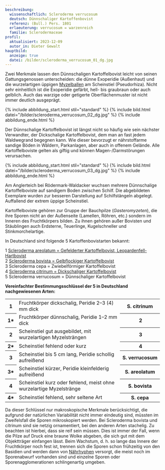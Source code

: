 ```yaml
---
beschreibung:
  wissenschaftlich: Scleroderma verrucosum
  deutsch: Dünnschaliger Kartoffenbovist
  referenz: (Bull.) Pers. 1801
  erlaeuterung: verrucosum = warzenreich
  familie: Sclerodermaceae
profil:
  aktualisiert: 2023-12-09
  autor_in: Dieter Gewalt
hauptbild:
  anzeige: true
  datei: /bilder/scleroderma_verrucosum_01_dg.jpg
---
```

Zwei Merkmale lassen den Dünnschaligen Kartoffelbovist leicht von seinen Gattungsgenossen unterscheiden: die dünne Exoperidie (Außenhaut) und die wurzelartigen üppigen [Myzelballen](Myzel "Glossar") am Scheinstiel (Pseudorhiza). Nicht sehr einheitlich ist die Exoperidie gefärbt, hell- bis graubraun oder auch gelblich. Auch das warzige oder getigerte Oberflächenmuster ist nicht immer deutlich ausgeprägt.

{% include abbildung_start.html stil="standard" %}
{% include bild.html datei="/bilder/scleroderma_verrucosum_02_dg.jpg" %}
{% include abbildung_ende.html %}

Der Dünnschalige Kartoffelbovist ist längst nicht so häufig wie sein nächster Verwandter, der Dickschalige Kartoffelbovist, dem man an fast jedem Waldwegrand begegnen kann.  Wie dieser bevorzugt er nährstoffarme sandige Böden in Wäldern, Parkanlagen, aber auch in offenem Gelände. Alle Kartoffelboviste gelten als giftig und können Magen-/Darmstörungen verursachen.

{% include abbildung_start.html stil="standard" %}
{% include bild.html datei="/bilder/scleroderma_verrucosum_03_dg.jpg" %}
{% include abbildung_ende.html %}

Am Anglerteich bei Rödermark-Waldacker wuchsen mehrere Dünnschalige Kartoffelboviste auf sandigem Boden zwischen Schilf. Die abgebildeten Exemplare wurden zur besseren Darstellung auf Schilfstängeln abgelegt. Auffallend der extrem üppige Scheinstiel.

Kartoffelboviste gehören zur Gruppe der Bauchpilze (*Gasteromyzeten*), die ihre Sporen nicht an der Außenseite (Lamellen, Röhren, etc.) sondern im Inneren des Fruchtkörpers bilden. Zu ihnen gehören außer Bovisten und Stäublingen auch Erdsterne, Teuerlinge, Kugelschneller und Stinkmorchelartige.

In Deutschland sind folgende 5 Kartoffenbovistarten bekannt:

1  [Scleroderma areolatum = Gefelderter Kartoffelbovist, Leopardenfell-Hartbovist](/pilze/scleroderma-areolatum-gefelderter-kartoffelbovist-leopardenfell-hartbovist)  
2  [Scleroderma bovista = Gelbflockiger Kartoffelbovist](/pilze/scleroderma-bovista-netzsporiger-kartoffelbovist)  
3  Scleroderma cepa = Zwiebelförmiger Kartoffelbovist  
4  [Scleroderma citrinum = Dickschaliger Kartoffelbovist](/pilze/scleroderma-citrinum-dickschaliger-kartoffelbovist)  
5  Scleroderma verrucosum = Dünnschaliger Kartoffelbovist

**Vereinfachter Bestimmungsschlüssel der 5 in Deutschland nachgewiesenen Arten:**

<div class="table-responsive">
<table class="table">
<tr>
  <th>1</th>
  <td>Fruchtkörper dickschalig, Peridie 2–3 (4) mm dick</td>
  <th>S. citrinum</th>
</tr>
<tr>
  <th>1*</th>
  <td>Fruchtkörper dünnschalig, Peridie 1–2 mm dick</td>
  <th><i class="fas fa-arrow-right"></i> 2</th>
</tr>
<tr>
  <th>2</th>
  <td>Scheinstiel gut ausgebildet, mit wurzelartigen Myzelsträngen</td>
  <th><i class="fas fa-arrow-right"></i> 3</th>
</tr>
<tr>
  <th>2*</th>
  <td>Scheinstiel fehlend oder kurz</td>
  <th><i class="fas fa-arrow-right"></i> 4</th>
</tr>
<tr>
  <th>3</th>
  <td>Scheinstiel bis 5 cm lang, Peridie schollig aufreißend</td>
  <th>S. verrucosum</th>
</tr>
<tr>
  <th>3*</th>
  <td>Scheinstiel kürzer, Peridie kleinfelderig aufreißend</td>
  <th>S. areolatum</th>
</tr>
<tr>
  <th>4</th>
  <td>Scheinstiel kurz oder fehlend, meist ohne wurzelartige Myzelstränge</td>
  <th>S. bovista</th>
</tr>
<tr>
  <th>4*</th>
  <td>Scheinstiel fehlend, sehr seltene Art</td>
  <th>S. cepa</th>
</tr>
</table>
</div>

Da dieser Schlüssel nur makroskopische Merkmale berücksichtigt, die aufgrund der natürlichen Variabilität nicht immer eindeutig sind, müssten im Zweifelsfall die Sporen mikroskopiert werden. Bei Scleroderma bovista und citrinum sind sie netzig ornamentiert, bei den anderen Arten stachelig. Zu beachten ist hierbei, dass sie reif sein müssen. Dies ist immer der Fall, wenn die Pilze auf Druck eine braune Wolke abgeben, die sich gut mit dem Objektträger einfangen lässt. Beim Wachstum, d. h. so lange das Innere der Fruchtkörper noch fest ist, trennen sich die Sporen schon frühzeitig von den Basidien und werden dann von [Nährhyphen](Hyphen "Glossar") versorgt, die meist noch im Sporenabwurf vorhanden sind und einzelne Sporen oder Sporenagglomerationen schlingenartig umgeben.